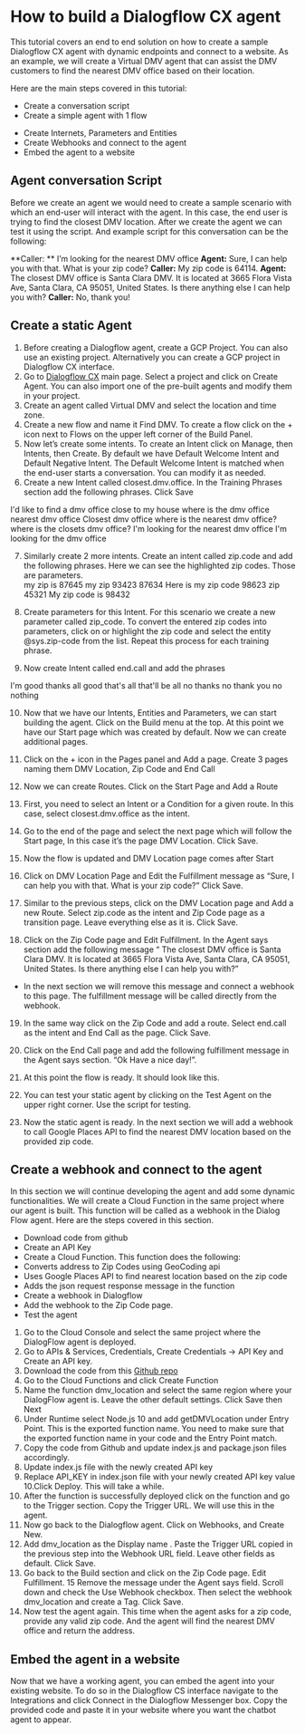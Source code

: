 # How to build a Dialogflow CX agent

This tutorial covers an end to end solution on how to create a sample Dialogflow CX agent with dynamic endpoints and connect to a website.  As an example, we will create a Virtual DMV agent that can assist the DMV customers to find the nearest DMV office based on their location.

Here are the main steps covered in this tutorial:

* Create a conversation script
* Create a simple agent with 1 flow 
- Create Internets, Parameters and Entities
- Create Webhooks and connect to the agent
- Embed the agent to a website

## Agent conversation Script

Before we create an agent we would need to create a sample scenario with which an end-user will interact with the agent. In this case, the end user is trying to find the closest DMV location. After we create the agent we can test it using the script. And example script for this conversation can be the following: 

**Caller: **
I’m looking for the nearest DMV office
**Agent:**
Sure, I can help you with that.  What is your zip code?
**Caller:**
My zip code is 64114.
**Agent:**
The closest DMV office is Santa Clara DMV. It is located at 3665 Flora Vista Ave, Santa Clara, CA 95051, United States. Is there anything else I can help you with?
**Caller:**
No, thank you!

## Create a static Agent

1. Before creating a Dialogflow agent, create a GCP Project. You can also use an existing project. Alternatively you can create a GCP project in Dialogflow CX interface. 
2. Go to [Dialogflow CX](https://dialogflow.cloud.google.com/cx) main page. Select a project and click on Create Agent. You can also import one of the pre-built agents and modify them in your project.
3. Create an agent called Virtual DMV and select the location and time zone. 
4. Create a new flow and name it Find DMV. To create a flow click on the + icon next to Flows on the upper left corner of the Build Panel. 
5. Now let’s create some intents.  To create an Intent click on Manage, then Intents, then Create. By default we have Default Welcome Intent and Default Negative Intent. The Default Welcome Intent is matched when the end-user starts a conversation. You can modify it as needed.  
6. Create a new Intent called closest.dmv.office.  In the Training Phrases section add the following phrases. Click Save

I'd like to find a dmv office close to my house
where is the dmv office
nearest dmv office
Closest dmv office
where is the nearest dmv office?
where is the closets dmv office?
I'm looking for the nearest dmv office
I'm looking for the dmv office

7. Similarly create 2 more intents. Create an intent called zip.code and add the following phrases. Here we can see the highlighted zip codes. Those are parameters. 	
my zip is 87645
my zip 93423
87634
Here is my zip code 98623
zip 45321
My zip code is 98432


8. Create parameters for this Intent. For this scenario we create a new parameter called zip_code.  To convert the entered zip codes into parameters, click on or highlight the zip code and select the entity @sys.zip-code from the list. Repeat this process for each training phrase. 

9. Now create Intent called end.call and add the phrases

I'm good thanks
all good
that's all
that'll be all
no thanks
no thank you
no
nothing


10. Now that we have our Intents, Entities and Parameters, we can start building the agent. Click on the Build menu at the top. At this point we have our Start page which was created by default. Now we can create additional pages.

11. Click on the + icon in the Pages panel and Add a page. Create 3 pages naming them DMV Location, Zip Code and End Call

12. Now we can create Routes. Click on the Start Page and Add a Route
	

13. First, you need to select an Intent or a Condition for a given route. In this case, select closest.dmv.office as the intent.

14. Go to the end of the page and select the next page which will follow the Start page, In this case it’s the page DMV Location. Click Save.

15. Now the flow is updated and DMV Location page comes after Start

16. Click on DMV Location Page and Edit the Fulfillment message as “Sure, I can help you with that.  What is your zip code?” Click Save.

17. Similar to the previous steps, click on the DMV Location page and Add a new Route. Select zip.code as the intent and Zip Code page as a transition page. Leave everything else as it is. Click Save.  

18. Click on the Zip Code page and Edit Fulfillment. In the Agent says section add the following message “ The closest DMV office is Santa Clara DMV. It is located at 3665 Flora Vista Ave, Santa Clara, CA 95051, United States. Is there anything else I can help you with?”
 - In the next section we will remove this message and connect a webhook to this page. The fulfillment message will be called directly from the webhook. 
19. In the same way click on the Zip Code and add a route. Select end.call as the intent and End Call as the page. Click Save. 
20. Click on the End Call page and add the following fulfillment message in the Agent says section. “Ok Have a nice day!”. 

21. At this point the flow is ready. It should look like this. 

22. You can test your static agent by clicking on the Test Agent on the upper right corner. Use the script for testing. 
23. Now the static agent is ready. In the next section we will add a webhook to call Google Places API to find the nearest DMV location based on the provided zip code. 

## Create a webhook and connect to the agent

In this section we will continue developing the agent and add some dynamic functionalities. 
We  will create a Cloud Function in the same project where our agent is built. This function will be called as a webhook in the Dialog Flow agent. Here are the steps covered in this section.

- Download code from github 
- Create an API Key
- Create a Cloud Function. This function does the following:
- Converts address to Zip Codes using  GeoCoding api
- Uses Google Places API to find nearest location based on the zip code
- Adds the json request response message in the function
- Create a webhook in Dialogflow 
- Add the webhook to the Zip Code page.
- Test the agent

1. Go to the Cloud Console and select the same project where the DialogFlow agent is deployed. 
2. Go to APIs & Services, Credentials, Create Credentials -> API Key and Create an API key. 
3. Download the code from this [Github repo](https://github.com/GPS-Demos/Workshop-DialogflowCX)
4. Go to the Cloud Functions and click Create Function
5. Name the function dmv_location and select the same region where your DialogFlow agent is. Leave the other default settings. Click Save then Next
6. Under Runtime select Node.js 10 and add getDMVLocation under Entry Point. This is the exported function name.  You need to make sure that the exported function name in your code and the Entry Point match.
7. Copy the code from Github and update index.js and  package.json files accordingly.
8. Update index.js file with the newly created API key
9. Replace API_KEY  in index.json file with your newly created API key value
10.Click Deploy. This will take a while. 
11. After the function is successfully deployed click on the function and go to the Trigger section. Copy the Trigger URL. We will use this in the agent. 
12. Now go back to the Dialogflow agent. Click on Webhooks, and Create New.
13. Add dmv_location as the Display name . Paste the Trigger URL copied in the previous step into the Webhook URL field. Leave other fields as default.  Click Save.
14. Go back to the Build section and click on the Zip Code page.  Edit Fulfillment. 
15 Remove the message under the Agent says field. Scroll down and check the Use Webhook checkbox. Then select the webhook dmv_location and create a Tag. Click Save. 
16. Now test the agent again. This time when the agent asks for a zip code, provide any valid zip code. And the agent will find the nearest DMV office and return the address.

## Embed the agent in a website

Now that we have a working agent, you can embed the agent into your existing website. To do so in the Dialogflow CS interface navigate to the Integrations and click Connect in the Dialogflow Messenger box. Copy the provided code and paste it in your website where you want the chatbot agent to appear. 





